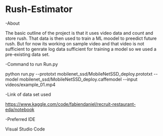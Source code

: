 # Rush-Estimator
-About

The basic outline of the project is that it uses video data and count and store rush. That data is then used to train a ML moodel to preedict future rush. But for now its working on sample video and that video is not sufficient to genrate log data sufficient for training a model so we used a pre-existing data set.

-Command to run Run.py

python run.py --prototxt mobilenet_ssd/MobileNetSSD_deploy.prototxt --model mobilenet_ssd/MobileNetSSD_deploy.caffemodel --input videos/example_01.mp4

-Link of data set used

https://www.kaggle.com/code/fabiendaniel/recruit-restaurant-eda/notebook

-Preferred IDE

Visual Studio Code
